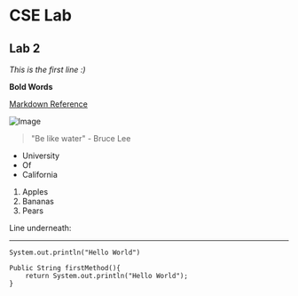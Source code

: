 # CSE Lab

## Lab 2

*This is the first line :)*

**Bold Words**

[Markdown Reference](https://commonmark.org/help/)

![Image](https://github.githubassets.com/images/modules/logos_page/GitHub-Mark.png)

> "Be like water" - Bruce Lee

* University
* Of
* California

1. Apples
2. Bananas
3. Pears

Line underneath:

___

`System.out.println("Hello World")`

```
Public String firstMethod(){
    return System.out.println("Hello World");
}
```
